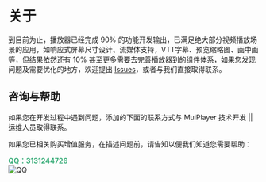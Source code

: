 # 关于

到目前为止，播放器已经完成 90% 的功能开发输出，已满足绝大部分视频播放场景的应用，如响应式屏幕尺寸设计、流媒体支持，VTT字幕、预览缩略图、画中画等，但结果依然还有 10% 甚至更多需要去完善播放器到的组件体系，如果您发现问题及需要优化的地方，欢迎提出 [Issues](https://github.com/muiplayer/hello-muiplayer/issues)，或者与我们直接取得联系。



## 咨询与帮助

如果您在开发过程中遇到问题，添加的下面的联系方式与 MuiPlayer 技术开发 || 运维人员取得联系。

如果您已相关购买增值服务，在描述问题前，请告知以便我们知道您需要帮助：

<font color="#3eaf7c" style="font-weight: bold;">QQ：3131244726</font><img src="https://muiplayer.oss-cn-shanghai.aliyuncs.com/static/image/qqqrcode.jpg" title="QQ" style="display: block;"  />


